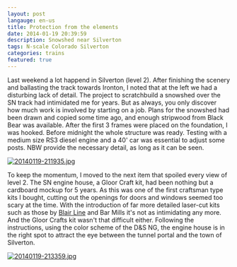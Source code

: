 ```yaml
---
layout: post
langauge: en-us
title: Protection from the elements
date: 2014-01-19 20:39:59
description: Snowshed near Silverton
tags: N-scale Colorado Silverton
categories: trains
featured: true
---
```


Last weekend a lot happend in Silverton (level 2). After finishing the scenery and ballasting the track towards Ironton, I noted that at the left we had a disturbing lack of detail. The project to scratchbuild a snowshed over the SN track had intimidated me for years. But as always, you only discover how much work is involved by starting on a job.
Plans for the snowshed had been drawn and copied some time ago, and enough stripwood from Black Bear was available. After the first 3 frames were placed on the foundation, I was hooked. Before midnight the whole structure was ready. Testing with a medium size RS3 diesel engine and a 40' car was essential to adjust some posts. NBW provide the necessary detail, as long as it can be seen.

<a href="http://www.ebroerse.nl/blog/wp-content/uploads/2014/01/20140119-211935.jpg"><img src="http://www.ebroerse.nl/blog/wp-content/uploads/2014/01/20140119-211935.jpg" alt="20140119-211935.jpg" class="alignnone size-full"></a>

To keep the momentum, I moved to the next item that spoiled every view of level 2. The SN engine house, a Gloor Craft kit, had been nothing but a cardboard mockup for 5 years. As this was one of the first craftsman type kits I bought, cutting out the openings for doors and windows seemed too scary at the time. With the introduction of far more detailed laser-cut kits such as those by <a href="https://www.blairline.com/">Blair Line</a> and Bar Mills it's not as intimidating any more. And the Gloor Crafts kit wasn't that difficult either. Following the instructions, using the color scheme of the D&amp;S NG, the engine house is in the right spot to attract the eye between the tunnel portal and the town of Silverton.

<a href="http://www.ebroerse.nl/blog/wp-content/uploads/2014/01/20140119-213359.jpg"><img src="http://www.ebroerse.nl/blog/wp-content/uploads/2014/01/20140119-213359.jpg" alt="20140119-213359.jpg" class="alignnone size-full"></a>